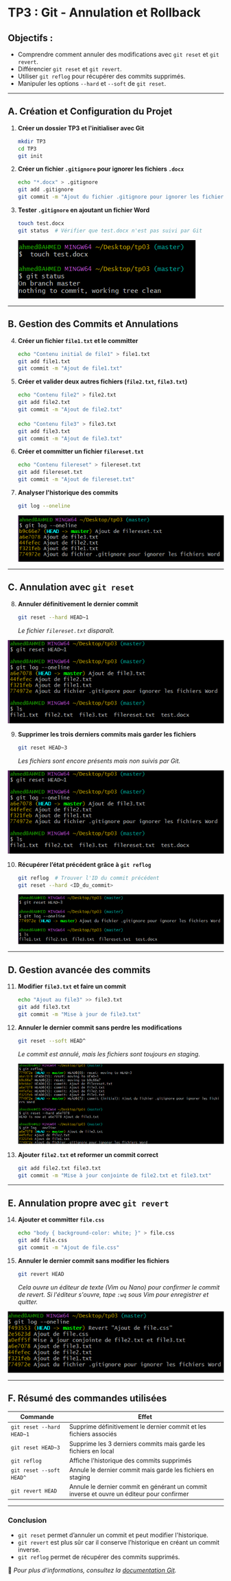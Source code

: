 # TP3 : Git - Annulation et Rollback

## Objectifs :
- Comprendre comment annuler des modifications avec `git reset` et `git revert`.
- Différencier `git reset` et `git revert`.
- Utiliser `git reflog` pour récupérer des commits supprimés.
- Manipuler les options `--hard` et `--soft` de `git reset`.

---

## A. Création et Configuration du Projet

1. **Créer un dossier TP3 et l'initialiser avec Git**
   ```sh
   mkdir TP3
   cd TP3
   git init
   ```

2. **Créer un fichier `.gitignore` pour ignorer les fichiers `.docx`**
   ```sh
   echo "*.docx" > .gitignore
   git add .gitignore
   git commit -m "Ajout du fichier .gitignore pour ignorer les fichiers Word"
   ```

3. **Tester `.gitignore` en ajoutant un fichier Word**
   ```sh
   touch test.docx
   git status  # Vérifier que test.docx n'est pas suivi par Git
   ```
   ![hostonly](cap/cap1.png)
---

## B. Gestion des Commits et Annulations

4. **Créer un fichier `file1.txt` et le committer**
   ```sh
   echo "Contenu initial de file1" > file1.txt
   git add file1.txt
   git commit -m "Ajout de file1.txt"
   ```

5. **Créer et valider deux autres fichiers (`file2.txt`, `file3.txt`)**
   ```sh
   echo "Contenu file2" > file2.txt
   git add file2.txt
   git commit -m "Ajout de file2.txt"

   echo "Contenu file3" > file3.txt
   git add file3.txt
   git commit -m "Ajout de file3.txt"
   ```

6. **Créer et committer un fichier `filereset.txt`**
   ```sh
   echo "Contenu filereset" > filereset.txt
   git add filereset.txt
   git commit -m "Ajout de filereset.txt"
   ```

7. **Analyser l'historique des commits**
   ```sh
   git log --oneline 
   ```
   ![hostonly](cap/cap2.png)
---

## C. Annulation avec `git reset`

8. **Annuler définitivement le dernier commit**
   ```sh
   git reset --hard HEAD~1
   ```
   *Le fichier `filereset.txt` disparaît.*

![hostonly](cap/cap4.png)

9. **Supprimer les trois derniers commits mais garder les fichiers**
   ```sh
   git reset HEAD~3
   ```
   *Les fichiers sont encore présents mais non suivis par Git.*

![hostonly](cap/cap4.png)

10. **Récupérer l’état précédent grâce à `git reflog`**
    ```sh
    git reflog  # Trouver l'ID du commit précédent
    git reset --hard <ID_du_commit>
    ```
    ![hostonly](cap/cap5.png)
---

## D. Gestion avancée des commits

11. **Modifier `file3.txt` et faire un commit**
    ```sh
    echo "Ajout au file3" >> file3.txt
    git add file3.txt
    git commit -m "Mise à jour de file3.txt"
    ```

12. **Annuler le dernier commit sans perdre les modifications**
    ```sh
    git reset --soft HEAD^
    ```
    *Le commit est annulé, mais les fichiers sont toujours en staging.*

    ![hostonly](cap/cap6.png)

14. **Ajouter `file2.txt` et reformer un commit correct**
    ```sh
    git add file2.txt file3.txt
    git commit -m "Mise à jour conjointe de file2.txt et file3.txt"
    ```

---

## E. Annulation propre avec `git revert`

14. **Ajouter et committer `file.css`**
    ```sh
    echo "body { background-color: white; }" > file.css
    git add file.css
    git commit -m "Ajout de file.css"
    ```

15. **Annuler le dernier commit sans modifier les fichiers**
    ```sh
    git revert HEAD
    ```
    *Cela ouvre un éditeur de texte (Vim ou Nano) pour confirmer le commit de revert.*
    *Si l'éditeur s'ouvre, tape `:wq` sous Vim pour enregistrer et quitter.*

![hostonly](cap/cap8.png)

---

## F. Résumé des commandes utilisées
| Commande | Effet |
|----------|------|
| `git reset --hard HEAD~1` | Supprime définitivement le dernier commit et les fichiers associés |
| `git reset HEAD~3` | Supprime les 3 derniers commits mais garde les fichiers en local |
| `git reflog` | Affiche l'historique des commits supprimés |
| `git reset --soft HEAD^` | Annule le dernier commit mais garde les fichiers en staging |
| `git revert HEAD` | Annule le dernier commit en générant un commit inverse et ouvre un éditeur pour confirmer |

---

### **Conclusion**
- `git reset` permet d’annuler un commit et peut modifier l'historique.
- `git revert` est plus sûr car il conserve l’historique en créant un commit inverse.
- `git reflog` permet de récupérer des commits supprimés.

📌 *Pour plus d’informations, consultez la [documentation Git](https://git-scm.com/doc).*
